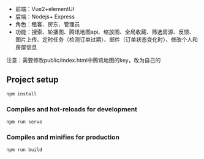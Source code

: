 


- 前端：Vue2+elementUI
- 后端：Nodejs+ Express
- 角色：租客、房东、管理员
- 功能：搜索、轮播图、腾讯地图api、缩放图、全局收藏、筛选房源、反馈、图片上传、定时任务（检测订单过期）、邮件（订单状态变化时）、修改个人和房屋信息


注意：需要修改public/index.html中腾讯地图的key，改为自己的

## Project setup
```
npm install
```

### Compiles and hot-reloads for development
```
npm run serve
```

### Compiles and minifies for production
```
npm run build
```
